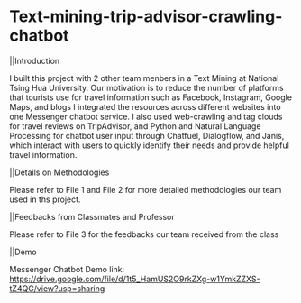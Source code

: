 # Text-mining-trip-advisor-crawling-chatbot

||Introduction

I built this project with 2 other team menbers in a Text Mining at National Tsing Hua University.
Our motivation is to reduce the number of platforms that tourists use for travel information such as Facebook, Instagram, Google Maps, and blogs
I integrated the resources across different websites into one Messenger chatbot service. 
I also used web-crawling and tag clouds for travel reviews on TripAdvisor, and Python and Natural Language Processing for chatbot user input through Chatfuel, Dialogflow, and Janis, which interact with users to quickly identify their needs and provide helpful travel information. 


||Details on Methodologies

Please refer to File 1 and File 2 for more detailed methodologies our team used in ths project.

||Feedbacks from Classmates and Professor

Please refer to File 3 for the feedbacks our team received from the class

||Demo

Messenger Chatbot Demo link: 
https://drive.google.com/file/d/1t5_HamUS2O9rkZXg-w1YmkZZXS-tZ4QG/view?usp=sharing
